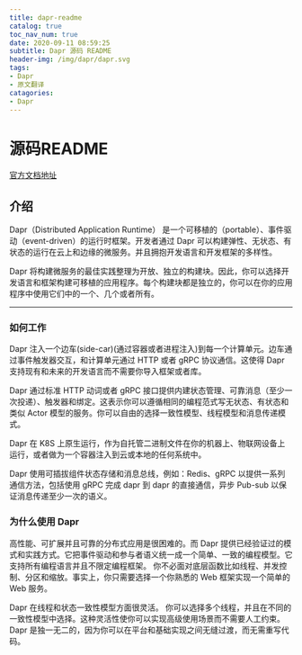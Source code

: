 ```yaml
---
title: dapr-readme
catalog: true
toc_nav_num: true
date: 2020-09-11 08:59:25
subtitle: Dapr 源码 README
header-img: /img/dapr/dapr.svg
tags: 
- Dapr
- 原文翻译
catagories:
- Dapr
---
```


# 源码README

[官方文档地址](https://github.com/dapr/dapr)

## 介绍

Dapr（Distributed Application Runtime） 是一个可移植的（portable）、事件驱动（event-driven）的运行时框架。开发者通过 Dapr 可以构建弹性、无状态、有状态的运行在云上和边缘的微服务。并且拥抱开发语言和开发框架的多样性。

Dapr 将构建微服务的最佳实践整理为开放、独立的构建块。因此，你可以选择开发语言和框架构建可移植的应用程序。每个构建块都是独立的，你可以在你的应用程序中使用它们中的一个、几个或者所有。

---

### 如何工作

Dapr 注入一个边车(side-car)(通过容器或者进程注入)到每一个计算单元。边车通过事件触发器交互，和计算单元通过 HTTP 或者 gRPC 协议通信。这使得 Dapr 支持现有和未来的开发语言而不需要你导入框架或者库。

Dapr 通过标准 HTTP 动词或者 gRPC 接口提供内建状态管理、可靠消息（至少一次投递）、触发器和绑定。这表示你可以遵循相同的编程范式写无状态、有状态和类似 Actor 模型的服务。你可以自由的选择一致性模型、线程模型和消息传递模式。

Dapr 在 K8S 上原生运行，作为自托管二进制文件在你的机器上、物联网设备上运行，或者做为一个容器注入到云或本地的任何系统中。

Dapr 使用可插拔组件状态存储和消息总线，例如：Redis、gRPC 以提供一系列通信方法，包括使用 gRPC 完成 dapr 到 dapr 的直接通信，异步 Pub-sub 以保证消息传递至少一次的语义。

### 为什么使用 Dapr

高性能、可扩展并且可靠的分布式应用是很困难的。而 Dapr 提供已经验证过的模式和实践方式。它把事件驱动和参与者语义统一成一个简单、一致的编程模型。它支持所有编程语言并且不限定编程框架。 你不必面对底层函数比如线程、并发控制、分区和缩放。事实上，你只需要选择一个你熟悉的 Web 框架实现一个简单的 Web 服务。

Dapr 在线程和状态一致性模型方面很灵活。 你可以选择多个线程，并且在不同的一致性模型中选择。这种灵活性使你可以实现高级使用场景而不需要人工约束。Dapr 是独一无二的，因为你可以在平台和基础实现之间无缝过渡，而无需重写代码。
